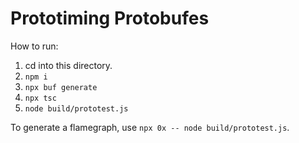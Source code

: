 # Prototiming Protobufes

How to run:

1. cd into this directory.
2. `npm i`
3. `npx buf generate`
4. `npx tsc`
5. `node build/prototest.js`

To generate a flamegraph, use `npx 0x -- node build/prototest.js`.
